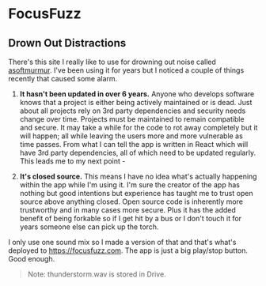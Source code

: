 # FocusFuzz

## Drown Out Distractions

There's this site I really like to use for drowning out noise called [asoftmurmur](https://asoftmurmur.com). I've been using it for years but I noticed a couple of things recently that caused some alarm.

1. **It hasn't been updated in over 6 years.** Anyone who develops software knows that a project is either being actively maintained or is dead. Just about all projects rely on 3rd party dependencies and security needs change over time. Projects must be maintained to remain compatible and secure. It may take a while for the code to rot away completely but it will happen; all while leaving the users more and more vulnerable as time passes. From what I can tell the app is written in React which will have 3rd party dependencies, all of which need to be updated regularly. This leads me to my next point -

2. **It's closed source.** This means I have no idea what's actually happening within the app while I'm using it. I'm sure the creator of the app has nothing but good intentions but experience has taught me to trust open source above anything closed. Open source code is inherently more trustworthy and in many cases more secure. Plus it has the added benefit of being forkable so if I get hit by a bus or I don't touch it for years someone else can pick up the torch.

I only use one sound mix so I made a version of that and that's what's deployed to https://focusfuzz.com. The app is just a big play/stop button. Good enough.

> Note: thunderstorm.wav is stored in Drive.
